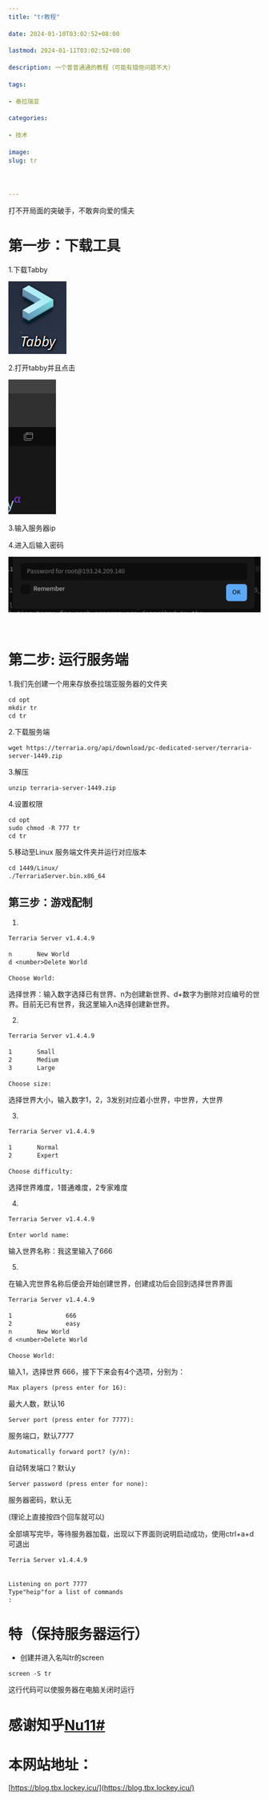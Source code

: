 ```yaml
---
title: "tr教程"

date: 2024-01-10T03:02:52+08:00

lastmod: 2024-01-11T03:02:52+08:00

description: 一个普普通通的教程（可能有错但问题不大）

tags:

- 泰拉瑞亚

categories:

- 技术

image: 
slug: tr



---
```


打不开局面的突破手，不敢奔向爱的懦夫

# 

# 第一步：下载工具

1.下载Tabby

![](A.png)

2.打开tabby并且点击

![](C.png)

3.输入服务器ip

4.进入后输入密码

![](B.png)

<br>

# 

# 第二步: 运行服务端

1.我们先创建一个用来存放泰拉瑞亚服务器的文件夹

```
cd opt
mkdir tr
cd tr
```

2.下载服务端

```
wget https://terraria.org/api/download/pc-dedicated-server/terraria-server-1449.zip
```

3.解压

```text
unzip terraria-server-1449.zip
```



4.设置权限

```
cd opt
sudo chmod -R 777 tr
cd tr
```

5.移动至Linux 服务端文件夹并运行对应版本

```
cd 1449/Linux/
./TerrariaServer.bin.x86_64
```

## 

## 第三步：游戏配制

1.

```text
Terraria Server v1.4.4.9

n       New World
d <number>Delete World

Choose World: 
```

选择世界：输入数字选择已有世界、n为创建新世界、d+数字为删除对应编号的世界。目前无已有世界，我这里输入n选择创建新世界。

2.

```text
Terraria Server v1.4.4.9

1       Small
2       Medium
3       Large

Choose size: 
```

选择世界大小，输入数字1，2，3发别对应着小世界，中世界，大世界

3.

```text
Terraria Server v1.4.4.9

1       Normal
2       Expert

Choose difficulty: 
```

选择世界难度，1普通难度，2专家难度

4.

```text
Terraria Server v1.4.4.9

Enter world name: 
```

输入世界名称：我这里输入了666

5.

在输入完世界名称后便会开始创建世界，创建成功后会回到选择世界界面

```text
Terraria Server v1.4.4.9

1               666
2               easy
n       New World
d <number>Delete World

Choose World:
```

输入1，选择世界 666，接下下来会有4个选项，分别为：

```text
Max players (press enter for 16):
```

最大人数，默认16

```text
Server port (press enter for 7777):
```

服务端口，默认7777

```text
Automatically forward port? (y/n): 
```

自动转发端口？默认y

```text
Server password (press enter for none): 
```

服务器密码，默认无

(理论上直接按四个回车就可以)

全部填写完毕，等待服务器加载，出现以下界面则说明启动成功，使用ctrl+a+d可退出

```
Terria Server v1.4.4.9


Listening on port 7777
Type"heip"for a list of commands
:
```





# 特（保持服务器运行）

- 创建并进入名叫tr的screen

```text
screen -S tr
```

这行代码可以使服务器在电脑关闭时运行



# 感谢知乎[Nu11# ](https://www.zhihu.com/people/Elez)







# 本网站地址：

[https://blog.tbx.lockey.icu/](https://blog.tbx.lockey.icu/)

<br>
